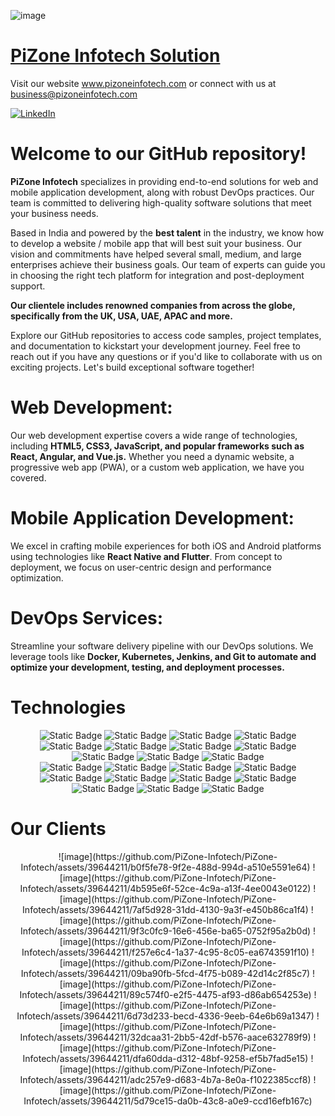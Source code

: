 ![image](https://github.com/PiZone-Infotech/PiZone-Infotech/assets/39644211/a28ed155-5163-4940-8268-e463cc4fc9e4)

# [PiZone Infotech Solution](https://pizoneinfotech.com/ "PiZone Infotech Solution")

Visit our website www.pizoneinfotech.com or connect with us at business@pizoneinfotech.com

[![LinkedIn](https://img.shields.io/badge/LinkedIn-Connect-blue)](https://www.linkedin.com/company/pizone-infotech-solution-pvt-ltd/mycompany/)

# Welcome to our GitHub repository!
 **PiZone Infotech** specializes in providing end-to-end solutions for web and mobile application development, along with robust DevOps practices. Our team is committed to delivering high-quality software solutions that meet your business needs.

Based in India and powered by the **best talent** in the industry, we know how to develop a website / mobile app that will best suit your business. Our vision and commitments have helped several small, medium, and large enterprises achieve their business goals. Our team of experts can guide you in choosing the right tech platform for integration and post-deployment support.

**Our clientele includes renowned companies from across the globe, specifically from the UK, USA, UAE, APAC and more.**

Explore our GitHub repositories to access code samples, project templates, and documentation to kickstart your development journey. Feel free to reach out if you have any questions or if you'd like to collaborate with us on exciting projects. Let's build exceptional software together!

# Web Development:
Our web development expertise covers a wide range of technologies, including  **HTML5, CSS3, JavaScript, and popular frameworks such as React, Angular, and Vue.js.** Whether you need a dynamic website, a progressive web app (PWA), or a custom web application, we have you covered.

# Mobile Application Development:
We excel in crafting mobile experiences for both iOS and Android platforms using technologies like  **React Native and Flutter**. From concept to deployment, we focus on user-centric design and performance optimization.

# DevOps Services:
Streamline your software delivery pipeline with our DevOps solutions. We leverage tools like  **Docker, Kubernetes, Jenkins, and Git to automate and optimize your development, testing, and deployment processes.**

# Technologies
<div align="center">
<img alt="Static Badge" src="https://img.shields.io/badge/.NET-512BD4?logo=.net&logoColor=white">
<img alt="Static Badge" src="https://img.shields.io/badge/.NET%20Core-5C2D91?logo=.net&logoColor=white">
<img alt="Static Badge" src="https://img.shields.io/badge/Angular-DD0031?logo=angular&logoColor=white">
<img alt="Static Badge" src="https://img.shields.io/badge/Flutter-02569B?logo=flutter&logoColor=white">
<img alt="Static Badge" src="https://img.shields.io/badge/React_Native-DD0031?logo=react&logoColor=white">
<img alt="Static Badge" src="https://img.shields.io/badge/DevOps-DD0031?logo=azure-devops&logoColor=white">
<img alt="Static Badge" src="https://img.shields.io/badge/Mongo%20DB-%2347A248?logo=mongodb&logoColor=white">
<img alt="Static Badge" src="https://img.shields.io/badge/Next.js-000000?logo=next.js&logoColor=white">
<img alt="Static Badge" src="https://img.shields.io/badge/NestJS-DD0031?logo=nestjs&logoColor=white">
<img alt="Static Badge" src="https://img.shields.io/badge/Docker-DD0031?logo=docker&logoColor=white">
<img alt="Static Badge" src="https://img.shields.io/badge/Python-3776AB?logo=python&logoColor=white">
</div>
<div align="center">

<img alt="Static Badge" src="https://img.shields.io/badge/AI-DD0031?logo=ai&logoColor=white">
<img alt="Static Badge" src="https://img.shields.io/badge/Git-%23F05032?logo=git&logoColor=white">
<img alt="Static Badge" src="https://img.shields.io/badge/Azure%20Dev%20Ops-%230078D7?logo=azuredevops&logoColor=white">
<img alt="Static Badge" src="https://img.shields.io/badge/AWS%20DevOps-DD0031?logo=amazon-aws&logoColor=white">
<img alt="Static Badge" src="https://img.shields.io/badge/Sql%20Server-%23CC2927?logo=microsoftsqlserver&logoColor=white">
<img alt="Static Badge" src="https://img.shields.io/badge/JavaScript-%23F7DF1E?logo=javascript&logoColor=black">
<img alt="Static Badge" src="https://img.shields.io/badge/CSS-%231572B6?logo=css3&logoColor=white">
<img alt="Static Badge" src="https://img.shields.io/badge/Typescript-%233178C6?logo=typescript&logoColor=white">
<img alt="Static Badge" src="https://img.shields.io/badge/Node%20JS-%23339933?logo=nodedotjs&logoColor=white">
<img alt="Static Badge" src="https://img.shields.io/badge/React%20JS-%2361DAFB?logo=react&logoColor=white">
  <img alt="Static Badge" src="https://img.shields.io/badge/AngularJS-DD0031?logo=angularjs&logoColor=white">
</div>

# Our Clients
<div align="center">
  ![image](https://github.com/PiZone-Infotech/PiZone-Infotech/assets/39644211/b0f5fe78-9f2e-488d-994d-a510e5591e64)
  ![image](https://github.com/PiZone-Infotech/PiZone-Infotech/assets/39644211/4b595e6f-52ce-4c9a-a13f-4ee0043e0122)
![image](https://github.com/PiZone-Infotech/PiZone-Infotech/assets/39644211/7af5d928-31dd-4130-9a3f-e450b86ca1f4)
![image](https://github.com/PiZone-Infotech/PiZone-Infotech/assets/39644211/9f3c0fc9-16e6-456e-ba65-0752f95a2b0d)
![image](https://github.com/PiZone-Infotech/PiZone-Infotech/assets/39644211/f257e6c4-1a37-4c95-8c05-ea6743591f10)
![image](https://github.com/PiZone-Infotech/PiZone-Infotech/assets/39644211/09ba90fb-5fcd-4f75-b089-42d14c2f85c7)
![image](https://github.com/PiZone-Infotech/PiZone-Infotech/assets/39644211/89c574f0-e2f5-4475-af93-d86ab654253e)
![image](https://github.com/PiZone-Infotech/PiZone-Infotech/assets/39644211/6d73d233-becd-4336-9eeb-64e6b69a1347)
![image](https://github.com/PiZone-Infotech/PiZone-Infotech/assets/39644211/32dcaa31-2bb5-42df-b576-aace632789f9)
![image](https://github.com/PiZone-Infotech/PiZone-Infotech/assets/39644211/dfa60dda-d312-48bf-9258-ef5b7fad5e15)
![image](https://github.com/PiZone-Infotech/PiZone-Infotech/assets/39644211/adc257e9-d683-4b7a-8e0a-f1022385ccf8)
![image](https://github.com/PiZone-Infotech/PiZone-Infotech/assets/39644211/5d79ce15-da0b-43c8-a0e9-ccd16efb167c)




</div>

